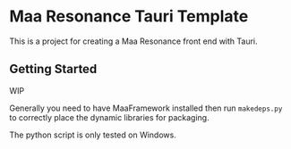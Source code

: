 # Maa Resonance Tauri Template

This is a project for creating a Maa Resonance front end with Tauri.

## Getting Started

WIP

Generally you need to have MaaFramework installed then run `makedeps.py` to correctly place the dynamic libraries for packaging.

The python script is only tested on Windows.
